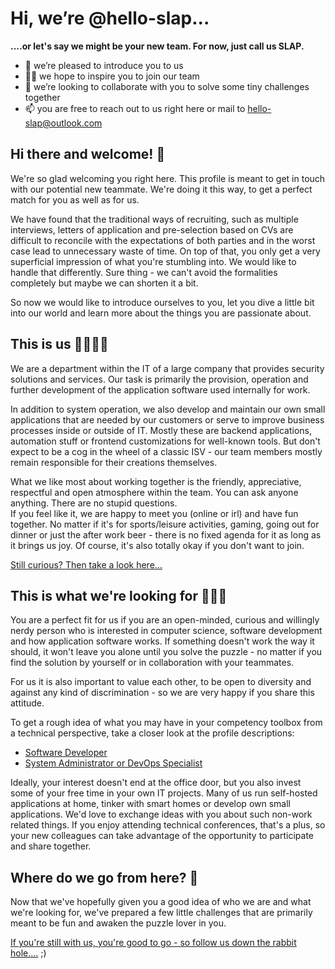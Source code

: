 # Hi, we’re @hello-slap...

**....or let's say we might be your new team. For now, just call us SLAP.**

- 👀 we’re pleased to introduce you to us
- 🐱‍💻 we hope to inspire you to join our team
- 💞️ we’re looking to collaborate with you to solve some tiny challenges together
- 📫 you are free to reach out to us right here or mail to hello-slap@outlook.com

## Hi there and welcome! 👋

We're so glad welcoming you right here. This profile is meant to get in touch with our potential new teammate. We're doing it this way, to get a perfect match for you as well as for us.  

We have found that the traditional ways of recruiting, such as multiple interviews, letters of application and pre-selection based on CVs are difficult to reconcile with the expectations of both parties and in the worst case lead to unnecessary waste of time. On top of that, you only get a very superficial impression of what you're stumbling into. We would like to handle that differently. Sure thing - we can't avoid the formalities completely but maybe we can shorten it a bit.  

So now we would like to introduce ourselves to you, let you dive a little bit into our world and learn more about the things you are passionate about.  

## This is us 👩‍💻👨‍💻

We are a department within the IT of a large company that provides security solutions and services. Our task is primarily the provision, operation and further development of the application software used internally for work.  

In addition to system operation, we also develop and maintain our own small applications that are needed by our customers or serve to improve business processes inside or outside of IT. Mostly these are backend applications, automation stuff or frontend customizations for well-known tools. But don't expect to be a cog in the wheel of a classic ISV - our team members mostly remain responsible for their creations themselves.  

What we like most about working together is the friendly, appreciative, respectful and open atmosphere within the team. You can ask anyone anything. There are no stupid questions.  
If you feel like it, we are happy to meet you (online or irl) and have fun together. No matter if it's for sports/leisure activities, gaming, going out for dinner or just the after work beer - there is no fixed agenda for it as long as it brings us joy. Of course, it's also totally okay if you don't want to join.  

[Still curious? Then take a look here...](./WE-answer-your-questions.md)

## This is what we're looking for 🐱‍💻🤗

You are a perfect fit for us if you are an open-minded, curious and willingly nerdy person who is interested in computer science, software development and how application software works. If something doesn't work the way it should, it won't leave you alone until you solve the puzzle - no matter if you find the solution by yourself or in collaboration with your teammates.  

For us it is also important to value each other, to be open to diversity and against any kind of discrimination - so we are very happy if you share this attitude.

To get a rough idea of what you may have in your competency toolbox from a technical perspective, take a closer look at the profile descriptions:

- [Software Developer](./YOU-want2join-as-dev.md)
- [System Administrator or DevOps Specialist](./YOU-want2join-as-operator.md)

Ideally, your interest doesn't end at the office door, but you also invest some of your free time in your own IT projects. Many of us run self-hosted applications at home, tinker with smart homes or develop own small applications. We'd love to exchange ideas with you about such non-work related things. If you enjoy attending technical conferences, that's a plus, so your new colleagues can take advantage of the opportunity to participate and share together.  

## Where do we go from here? 🐇

Now that we've hopefully given you a good idea of who we are and what we're looking for, we've prepared a few little challenges that are primarily meant to be fun and awaken the puzzle lover in you.  

[If you're still with us, you're good to go - so follow us down the rabbit hole....](./WE-love-puzzles.md) ;)  
